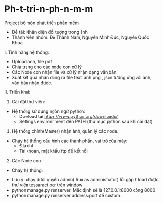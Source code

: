 # Ph-t-tri-n-ph-n-m-m
Project bộ môn phát triển phần mềm

- Đề tài: Nhận diện đối tượng trong ảnh
- Thành viên nhóm: Đỗ Thành Nam, Nguyễn Minh Đức, Nguyễn Quốc Khoa

I. Tính năng hệ thống:
  - Upload ảnh, file pdf 
  - Chia trang cho các node con xử lý
  - Các Node con nhận file và xử lý nhận dạng văn bản
  - Xuất kết quả nhận dạng ra file text, ảnh png , json tương ứng với ảnh, văn bản nhận được.

II. Triển khai:
1. Cài đặt thư viện:
  - Hệ thống sử dụng ngôn ngữ python: 
    + Dowload tại https://www.python.org/downloads/
    + Settings environnment đến PATH (thư mục python sau khi cài đặt) 
1. Hệ thống chính(Master) nhận ảnh, quản lý các node.
  - Chạy hệ thống cấu hình các thành phần, vai trò của máy:
      + Địa chỉ
      + Tài khoản, mật khẩu  ftp để kết nối
2. Các Node con
  - Chạy hệ thống: 
  + Lưu ý: chạy dưới quyền admin( Run as administrator) lỗi gặp k load được thư viện tessaract ocr trên window
  + python manage.py runserver. Mặc định sẽ là 127.0.0.1:8000 cổng 8000
  + python manage.py runserver address:port để custom .

